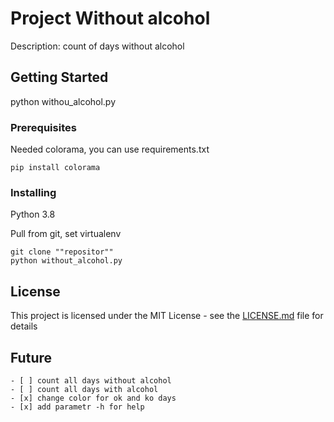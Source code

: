 # Project Without alcohol

Description: count of days without alcohol

## Getting Started

python withou_alcohol.py

### Prerequisites

Needed colorama, you can use requirements.txt

```
pip install colorama
```

### Installing

Python 3.8

Pull from git, set virtualenv

```
git clone ""repositor""
python without_alcohol.py
```


## License

This project is licensed under the MIT License - see the [LICENSE.md](LICENSE.md) file for details


## Future
```
- [ ] count all days without alcohol
- [ ] count all days with alcohol
- [x] change color for ok and ko days
- [x] add parametr -h for help
```

